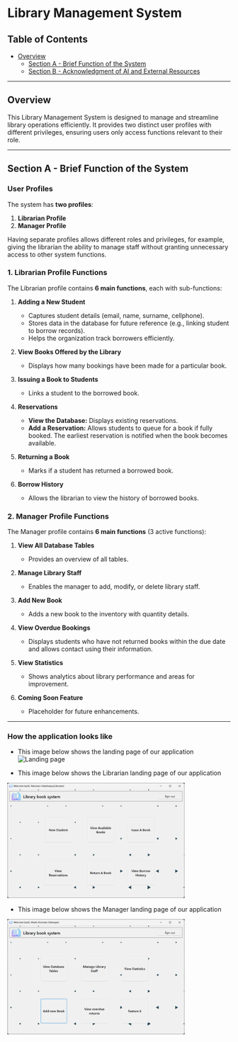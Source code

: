 # Library Management System

## Table of Contents
- [Overview](#overview)
  - [Section A - Brief Function of the System](#section-a---brief-function-of-the-system)
  - [Section B - Acknowledgment of AI and External Resources](#section-c---acknowledgment-of-ai-and-external-resources)

---

## Overview
This Library Management System is designed to manage and streamline library operations efficiently. It provides two distinct user profiles with different privileges, ensuring users only access functions relevant to their role.  

---

## Section A - Brief Function of the System

### User Profiles
The system has **two profiles**:

1. **Librarian Profile**  
2. **Manager Profile**  

Having separate profiles allows different roles and privileges, for example, giving the librarian the ability to manage staff without granting unnecessary access to other system functions.  

### 1. Librarian Profile Functions
The Librarian profile contains **6 main functions**, each with sub-functions:

1. **Adding a New Student**  
   - Captures student details (email, name, surname, cellphone).  
   - Stores data in the database for future reference (e.g., linking student to borrow records).  
   - Helps the organization track borrowers efficiently.  

2. **View Books Offered by the Library**  
   - Displays how many bookings have been made for a particular book.  

3. **Issuing a Book to Students**  
   - Links a student to the borrowed book.  

4. **Reservations**  
   - **View the Database:** Displays existing reservations.  
   - **Add a Reservation:** Allows students to queue for a book if fully booked. The earliest reservation is notified when the book becomes available.  

5. **Returning a Book**  
   - Marks if a student has returned a borrowed book.  

6. **Borrow History**  
   - Allows the librarian to view the history of borrowed books.  

### 2. Manager Profile Functions
The Manager profile contains **6 main functions** (3 active functions):

1. **View All Database Tables**  
   - Provides an overview of all tables.  

2. **Manage Library Staff**  
   - Enables the manager to add, modify, or delete library staff.  

3. **Add New Book**  
   - Adds a new book to the inventory with quantity details.  

4. **View Overdue Bookings**  
   - Displays students who have not returned books within the due date and allows contact using their information.  

5. **View Statistics**  
   - Shows analytics about library performance and areas for improvement.  

6. **Coming Soon Feature**  
   - Placeholder for future enhancements.  

---

### How the application looks like 

- This image below shows the landing page of our application
![Landing page](<img src="/resources/LandingPage.png" alt="landing page" width="400">)

- This image below shows the Librarian landing page of our application
<img src="/resources/LibrarianPage.png" alt="Librarian landing page" width="400">

- This image below shows the Manager landing page of our application
<img src="/resources/ManagerPage.png" alt="Manager landing page" width="400">

